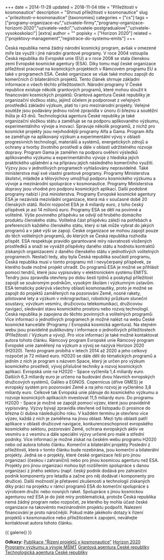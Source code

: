 +++
date = 2014-11-28
updated = 2018-11-04
title = "Příležitosti v kosmonautice"
description = "Shrnutí příležitostí v kosmonautice"
slug ="prilezitosti-v-kosmonautice"
[taxonomies]
categories = ["cs"]
tags = ["programy-organizace-eu","uzivatele-firmy","programy-organizace-horizont-2020","uzivatele-vedci","uzivatele-postgradualove","uzivatele-vysokoskolaci"]
[extra]
author = ""
popisky = ["Horizon 2020"]
related = ["projektovy-management","registrace-do-systemu-emits"]
+++

Česká republika nemá žádný národní kosmický program, avšak v omezené míře lze využít i jiné národní grantové programy. V roce 2004 vstoupila Česká republika do Evropské unie (EU) a v roce 2008 se stala členskou zemí Evropské kosmické agentury (ESA). Díky tomu mají české organizace příležitost pracovat na kosmických projektech v Rámcovém programu EU a také v programech ESA. České organizace se však také mohou zapojit do komerčních či bilaterálních projektů. Tento článek shrnuje základní informace o všech těchto příležitostech. Národní programy V České republice existuje několik grantových programů, které mohou sloužit k financování kosmických projektů: Grantová agentura České republiky je organizační složkou státu, jejímž účelem je podporovat z veřejných prostředků základní výzkum, platí to i pro mezinárodní projekty. Veřejné soutěže jsou podávány jednou ročně zpravidla v únoru či březnu a soutěžní lhůta je 43 dnů. Technologická agentura České republiky je také organizační složkou státu a zaměřuje se na podporu aplikovaného výzkumu, experimentálního vývoje a inovací. Spravuje několik programů, z nichž pro kosmické projekty jsou nejvhodnější programy Alfa a Gama. Program Alfa se zaměřuje na aplikovaný výzkum a experimentální vývoj v oblasti progresivních technologií, materiálů a systémů, energetických zdrojů a ochrany a tvorby životního prostředí a dále v oblasti udržitelného rozvoje dopravy. Program Gama je zaměřen na podporu ověření výsledků aplikovaného výzkumu a experimentálního vývoje z hlediska jejich praktického uplatnění a na přípravu jejich následného komerčního využití. Výzvy jsou v jednotlivých programech vyhlašovány nepravidelně. Také ministerstva mají své vlastní grantové programy. Programy Ministerstva školství, mládeže a tělovýchovy umožňují podporu kosmického výzkumu a vývoje a mezinárodní spolupráce v kosmonautice. Programy Ministerstva dopravy jsou vhodné pro podporu kosmických aplikací. Další podobné programy nabízí i jiná ministerstva. Programy Evropské kosmické agentury ESA je nezávislá mezivládní organizace, která má v současné době 20 členských států. Roční rozpočet ESA je 4 miliardy euro, z toho český příspěvek je asi 14 milionů euro. Programy ESA se dělí na povinné a volitelné. Výše povinného příspěvku se odvíjí od hrubého domácího produktu členského státu. Volitelná část příspěvku záleží na potřebách a preferencích každého členského státu, který si tak může vybrat do jakých programů a v jaké výši se zapojí. České organizace se mohou zapojit pouze do těch volitelných programů, do kterých se Česká republika rozhodla přispět. ESA respektuje pravidlo garantované míry návratnosti vložených prostředků a snaží se vyvážit příspěvky daného státu a hodnotu kontraktů získaných organizacemi z daného členského státu v jednotlivých volitelných programech. Nestačí tedy, aby byla Česká republika součástí programu, Česká republika musí v tomto programu mít i nevyčerpaný příspěvek, ze kterého bude možné projekt uhradit. Do programů ESA je možné se přihlásit pomocí tendrů, které jsou vypisovány v elektronickém systému EMITS. Tendry jsou zpravidla otevřeny po dobu šesti týdnů a poskytují příležitost zapojit se soukromým podnikům, vysokým školám i výzkumným ústavům. ESA tematicky pokrývá všechny oblasti kosmonautiky, proto je možné se zapojit do projektů zaměřených na pozorování Země, nosné rakety, pilotované lety a výzkum v mikrogravitaci, robotický průzkum sluneční soustavy, vývzkum vesmíru, družicovou telekomunikaci, družicovou navigaci, sledování stavu kosmického prostoru nebo rozvoj technologií. Česká republika je zapojena do těchto povinných a volitelných programů: Více informací o jednotlivých programech je možné nalézt na webu České kosmické kanceláře (Programy / Evropská kosmická agentura). Na stejném webu jsou pravidelně publikovány i informace o jednotlivých příležitostech (Příležitosti / Výzkum a vývoj). Pro více informací je také možné kontaktovat autora tohoto článku. Rámcový program Evropské unie Rámcový program Evropské unie zaměřený na výzkum a vývoj se nazývá Horizon 2020 (H2020). Tento program probíhá v letech 2014 až 2020 a jeho celkový rozpočet je 72 miliard euro. H2020 se dále dělí do tématických programů a jedním z nich je program s názvem Space, který je určen pro výzkum kosmického prostředí, vývoj příslušné techniky a rozvoj kosmických aplikací. Evropská unie na H2020 - Space vyčlenila 1,4 miliardy euro. Dalších 6,3 miliardy euro je určeno na budování dvou hlavních evropských družicových systémů, Galileo a EGNOS. Copernicus (dříve GMES) je evropský systém pro pozorování Země a na jeho rozvoj je vyčleněno 3,8 miliardy euro. Celkově tak Evropská unie plánuje do kosmického výzkumu a rozvoje kosmických aplikacích investovat 11,5 miliardy euro. Do programu H2020 - Space je možné se zapojit pomocí výzev, které jsou pravidelně vypisovány. Výzvy bývají zpravidla otevřené od listopadu či prosince do března či dubna následujícího roku. V každém termínu je otevřeno více výzev, každá z nich je zaměřena na jinou oblast. Mezi tyto oblasti patří aplikace v oblasti družicové navigace, konkurenceschopnost evropského kosmického sektoru, pozorování Země, ochrana evropských aktiv ve vesmíru a z vesmíru a dále speciální výzvy určené pro malé a střední podniky. Více informací je možné získat na českém webu programu H2020 nebo od autora tohoto článku. Komerční a bilaterální projekty Poslední z příležitostí, která v tomto článku bude rozebírána, jsou komerční a bilaterální projekty. Jedná se o projekty, které české organizace řeší pro jinou organizaci (českou i zahraniční) nebo pro jinou kosmicou agenturu než ESA. Projekty pro jinou organizaci mohou být rozšířením spolupráce s danou organizací z jiného sektoru (např. český podnik dodává pro zahraniční podnik komponenty pro letadla a začne pro něj dodávat i komponenty pro družice). Další možností je přetavení zkušeností a technologií získaných díky práci na projektu v rámci programů ESA do komerční spolupráce s výrobcem družic nebo nosných raket. Spolupráce s jinou kosmickou agenturou než ESA je do jisté míry problematická, protože Česká republika nemá žádný program nebo rozpočet, ze kterého by mohla účast české organizace na takovémto mezinárodním projektu podpořit. Nalezení financování je proto náročnější. Pokud máte jakékoliv dotazy k řízení projektů v kosmonautice nebo příležitostem k zapojení, neváhejte kontaktovat autora tohoto článku.

{{ galerie() }}

**Odkazy:**
[Publikace "Řízení projektů v kosmonautice"]
[Horizon 2020]
[Programy výzkumu a vývoje MŠMT]
[Grantová agentura České republiky]
[Technologická agentura České republiky]

[Publikace "Řízení projektů v kosmonautice"]: https://goo.gl/yyZrJ5
[Horizon 2020]: http://www.h2020.cz/cs
[Programy výzkumu a vývoje MŠMT]: http://www.msmt.cz/vyzkum-a-vyvoj/verejne-souteze-a-vyzvy-ve-vavai
[Grantová agentura České republiky]: http://www.gacr.cz/
[Technologická agentura České republiky]: http://www.tacr.cz/index.php/cz/
